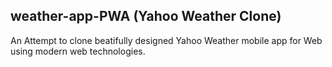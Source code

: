 ## weather-app-PWA (Yahoo Weather Clone)

An Attempt to clone beatifully designed Yahoo Weather mobile app for Web using modern web technologies.
